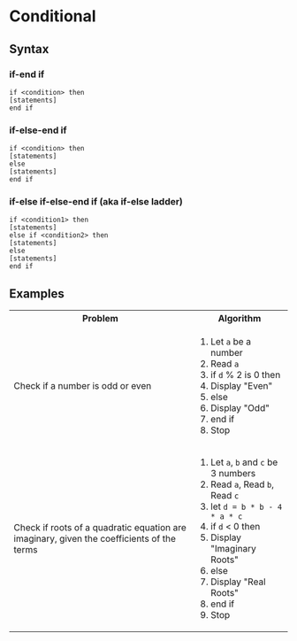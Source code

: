 # Conditional

## Syntax

### if-end if
```
if <condition> then
[statements]
end if
```

### if-else-end if
```
if <condition> then
[statements]
else
[statements]
end if
```

### if-else if-else-end if (aka if-else ladder)
```
if <condition1> then
[statements]
else if <condition2> then
[statements]
else
[statements]
end if
```

## Examples

<table>

<tr>
<th>Problem</th>
<th>Algorithm</th>
</tr>

<tr>
<td>Check if a number is odd or even</td>
<td>

1. Let `a` be a number
1. Read `a`
1. if `d` % 2 is 0 then
1. Display "Even"
1. else
1. Display "Odd"
1. end if
1. Stop

</td>
</tr>

<tr>
<td>Check if roots of a quadratic equation are imaginary, given the coefficients of the terms</td>
<td>

1. Let `a`, `b` and `c` be 3 numbers
1. Read `a`, Read `b`, Read `c`
1. let `d = b * b - 4 * a * c`
1. if `d` < 0 then
1. Display "Imaginary Roots"
1. else
1. Display "Real Roots"
1. end if
1. Stop

</td>
</tr>


</table>


